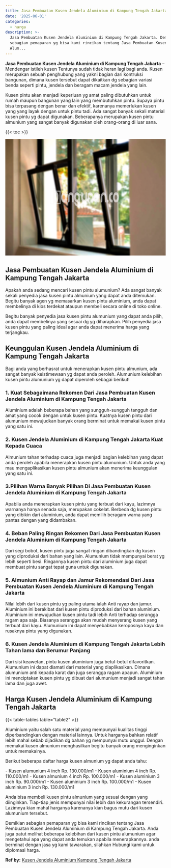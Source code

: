 ```yaml
---
title: Jasa Pembuatan Kusen Jendela Aluminium di Kampung Tengah Jakarta
date: '2025-06-01'
categories:
  - harga
description: >-
  Jasa Pembuatan Kusen Jendela Aluminium di Kampung Tengah Jakarta. Demikian
  sebagian pemaparan yg bisa kami rincikan tentang Jasa Pembuatan Kusen Jendela
  Alum...
---
```


**Jasa Pembuatan Kusen Jendela Aluminium di Kampung Tengah Jakarta** – Mendengar istileh kusen Tentunya sudah tidak heran lagi bagi anda. Kusen merupakan sebuah penghubung yang yakni bagian dari kontruksi bangunan, dimana kusen tersebut dapat dikaitkan dg sebagian variasi benda seperti pintu, jendela dan beragam macam jendela yang lain.

Kusen pintu akan menjadi keperluan yg amat paling dibutuhkan untuk rumah maupun bangunan yang lain yang membutuhkan pintu. Supaya pintu bisa terpasang dengan benar dan efektif, karenanya memerlukan kusen yang yang layak dengan untuk pintu tadi. Ada sangat banyak sekali material kusen pintu yg dapat digunakan. Beberapanya merupakan kusen pintu almunium yang sangat banyak digunakan oleh orang-orang di luar sana.

{{< toc >}}

![Jasa Pembuatan Kusen Jendela Aluminium di Kampung Tengah Jakarta](/images/harga-kusen-jendela-alumunium-29.png)

## Jasa Pembuatan Kusen Jendela Aluminium di Kampung Tengah Jakarta

Apakah anda sedang mencari kusen pintu alumunium? Ada sangat banyak sekali penyedia jasa kusen pintu almunium yang dapat anda ditemukan. Begitu banyak agen yg memasarkan kusen pintu aluminium, anda dapat membelinya di kios terdekat ataupun membeli secara online di toko online.

Begitu banyak penyedia jasa kusen pintu alumunium yang dapat anda pilih, anda dapat membelinya yang sesuai dg yg diharapkan. Pilih penyedia jasa kusen pintu yang paling ideal agar anda dapat menerima harga yang terjangkau.

## Keunggulan Kusen Jendela Aluminium di Kampung Tengah Jakarta

Bagi anda yang berhasrat untuk menerapkan kusen pintu almunium, ada sangat banyak keistimewaan yg dapat anda peroleh. Alumunium kelebihan kusen pintu alumunium yg dapat diperoleh sebagai berikut!

### 1\. Kuat Sebagaimana Rekomen Dari Jasa Pembuatan Kusen Jendela Aluminium di Kampung Tengah Jakarta

Aluminium adalah beberapa bahan yang sungguh-sungguh tangguh dan amat yang cocok dengan untuk kusen pintu. Kuatnya kusen pintu dari alumunium mewujudkan banyak orang berminat untuk memakai kusen pintu yang satu ini.

### 2\. Kusen Jendela Aluminium di Kampung Tengah Jakarta Kuat Kepada Cuaca

Almunium tahan terhadap cuaca juga menjadi bagian kelebihan yang dapat anda peroleh apabila menerapkan kusen pintu alumunium. Untuk anda yang mau mengaplikasikan kusen pintu almunium akan menerima keunggulan yang satu ini.

### 3.Pilihan Warna Banyak Pilihan Di Jasa Pembuatan Kusen Jendela Aluminium di Kampung Tengah Jakarta

Apabila anda menerapkan kusen pintu yang terbuat dari kayu, lazimnya warnanya hanya senada saja, merupakan cokelat. Berbeda dg kusen pintu yang dibikin dari aluminium, anda dapat memilih beragam warna yang pantas dengan yang didambakan.

### 4\. Beban Paling Ringan Rekomen Dari Jasa Pembuatan Kusen Jendela Aluminium di Kampung Tengah Jakarta

Dari segi bobot, kusen pintu juga sangat ringan dibandingkan dg kusen yang diproduksi dari bahan yang lain. Alumunium tidak mempunyai berat yg lebih seperti besi. Ringannya kusen pintu dari aluminium juga dapat membuat pintu sangat tepat guna untuk digunakan.

### 5\. Almunium Anti Rayap dan Jamur Rekomendasi Dari Jasa Pembuatan Kusen Jendela Aluminium di Kampung Tengah Jakarta

Nilai lebih dari kusen pintu yg paling utama ialah Anti rayap dan jamur. Aluminium ini berakibat dari kusen pintu diproduksi dari bahan aluminium. Aluminium ini mewujudkan kusen pintu tadi lebih Anti terhadap serangga ragam apa saja. Biasanya serangga akan mudah menyerang kusen yang terbuat dari kayu. Alumunium ini dapat menyebabkan keroposnya kayu dan rusaknya pintu yang digunakan.

### 6\. Kusen Jendela Aluminium di Kampung Tengah Jakarta Lebih Tahan lama dan Berumur Panjang

Dari sisi keawetan, pintu kusen aluminium juga betul-betul difavoritkan. Alumunium ini dapat diamati dari material yang diaplikasikan. Dimana alumunium anti kepada karat dan juga serangga ragam apapun. Aluminium ini menciptakan kusen pintu yg dibuat dari alumunium menjadi sangat tahan lama dan juga awet.

## Harga Kusen Jendela Aluminium di Kampung Tengah Jakarta

{{< table-tables table="table2" >}}

Aluminium yaitu salah satu material yang mempunyai kualitas tinggi diperbandingkan dengan material lainnya. Untuk harganya bahkan relatif lebih mahal sebab dijadikan dg bahan yg mempunyai mutu unggul. Dengan memakai kusen almunium menghasilkan begitu banyak orang menginginkan untuk memakainya.

Berikut beberapa daftar harga kusen almunium yg dapat anda tahu:

\- Kusen alumunium 4 inch Rp. 130.000/m1 - Kusen aluminium 4 inch Rp. 110.000/m1 - Kusen almunium 4 inch Rp. 100.000/m1 - Kusen aluminium 3 inch Rp. 90.000/m1 - Kusen aluminium 3 inch Rp. 100.000/m1 - Kusen aluminium 3 inch Rp. 130.000/m1

Anda bisa membeli kusen pintu almunium yang sesuai dengan yang diinginkan. Tiap-tiap jenis mempunyai nilai lebih dan kekurangan tersendiri. Lazimnya kian mahal harganya karenanya kian bagus mutu dari kusen alumunium tersebut.

Demikian sebagian pemaparan yg bisa kami rincikan tentang Jasa Pembuatan Kusen Jendela Aluminium di Kampung Tengah Jakarta. Anda juga patut melihat beberapa kelebihan dari kusen pintu alumunium agar mengetahui apa yang dapat anda temukan apabila menerapkannya. anda berminat dengan jasa yg kami tawarakan, silahkan Hubungi kami untuk diplomasi harga.

**Ref by:** [Kusen Jendela Aluminium Kampung Tengah Jakarta](https://id.wikipedia.org/wiki/Kusen)
